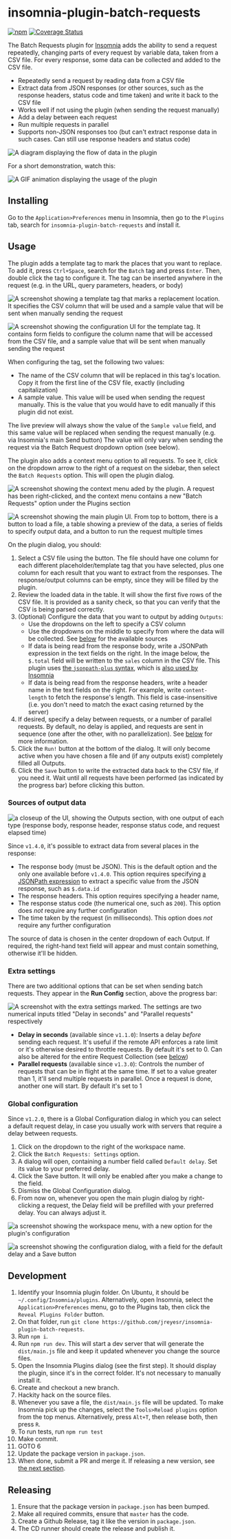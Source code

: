 # insomnia-plugin-batch-requests

[![npm](https://img.shields.io/npm/v/insomnia-plugin-batch-requests)](https://www.npmjs.com/package/insomnia-plugin-batch-requests) [![Coverage Status](https://coveralls.io/repos/github/jreyesr/insomnia-plugin-batch-requests/badge.svg)](https://coveralls.io/github/jreyesr/insomnia-plugin-batch-requests)

The Batch Requests plugin for [Insomnia](https://insomnia.rest) adds the ability to send a request repeatedly, changing parts of every request by variable data, taken from a CSV file. For every response, some data can be collected and added to the CSV file.

- Repeatedly send a request by reading data from a CSV file
- Extract data from JSON responses (or other sources, such as the response headers, status code and time taken) and write it back to the CSV file
- Works well if not using the plugin (when sending the request manually)
- Add a delay between each request
- Run multiple requests in parallel
- Supports non-JSON responses too (but can't extract response data in such cases. Can still use response headers and status code)

![A diagram displaying the flow of data in the plugin](images/flow.png)

For a short demonstration, watch this:

![A GIF animation displaying the usage of the plugin](images/animation.gif)

## Installing

Go to the `Application>Preferences` menu in Insomnia, then go to the `Plugins` tab, search for `insomnia-plugin-batch-requests` and install it.

## Usage

The plugin adds a template tag to mark the places that you want to replace. To add it, press `Ctrl+Space`, search for the `Batch` tag and press `Enter`. Then, double click the tag to configure it. The tag can be inserted anywhere in the request (e.g. in the URL, query parameters, headers, or body)

![A screenshot showing a template tag that marks a replacement location. It specifies the CSV column that will be used and a sample value that will be sent when manually sending the request](images/templatetag.png)

![A screenshot showing the configuration UI for the template tag. It contains form fields to configure the column name that will be accessed from the CSV file, and a sample value that will be sent when manually sending the request](images/templatetag_config.png)

When configuring the tag, set the following two values:

- The name of the CSV column that will be replaced in this tag's location. Copy it from the first line of the CSV file, exactly (including capitalization)
- A sample value. This value will be used when sending the request manually. This is the value that you would have to edit manually if this plugin did not exist.

The live preview will always show the value of the `Sample value` field, and this same value will be replaced when sending the request manually (e.g. via Insomnia's main Send button) The value will only vary when sending the request via the Batch Request dropdown option (see below).

The plugin also adds a context menu option to all requests. To see it, click on the dropdown arrow to the right of a request on the sidebar, then select the `Batch Requests` option. This will open the plugin dialog.

![A screenshot showing the context menu aded by the plugin. A request has been right-clicked, and the context menu contains a new "Batch Requests" option under the Plugins section](images/context_menu.png)

![A screenshot showing the main plugin UI. From top to bottom, there is a button to load a file, a table showing a preview of the data, a series of fields to specify output data, and a button to run the request multiple times](images/runner_ui.png)

On the plugin dialog, you should:

1. Select a CSV file using the button. The file should have one column for each different placeholder/template tag that you have selected, plus one column for each result that you want to extract from the responses. The response/output columns can be empty, since they will be filled by the plugin.
2. Review the loaded data in the table. It will show the first five rows of the CSV file. It is provided as a sanity check, so that you can verify that the CSV is being parsed correctly.
3. (Optional) Configure the data that you want to output by adding `Outputs`:
   - Use the dropdowns on the left to specify a CSV column
   - Use the dropdowns on the middle to specify from where the data will be collected. See [below](#sources-of-output-data) for the available sources
   - If data is being read from the response body, write a JSONPath expression in the text fields on the right. In the image below, the `$.total` field will be written to the `sales` column in the CSV file. This plugin uses [the `jsonpath-plus` syntax](https://www.npmjs.com/package/jsonpath-plus), which is [also used by Insomnia](https://docs.insomnia.rest/insomnia/responses#filter)
   - If data is being read from the response headers, write a header name in the text fields on the right. For example, write `content-length` to fetch the response's length. This field is case-insensitive (i.e. you don't need to match the exact casing returned by the server)
4. If desired, specify a delay between requests, or a number of parallel requests. By default, no delay is applied, and requests are sent in sequence (one after the other, with no parallelization). See [below](#extra-settings) for more information.
5. Click the `Run!` button at the bottom of the dialog. It will only become active when you have chosen a file and (if any outputs exist) completely filled all Outputs.
6. Click the `Save` button to write the extracted data back to the CSV file, if you need it. Wait until all requests have been performed (as indicated by the progress bar) before clicking this button.

### Sources of output data

![a closeup of the UI, showing the Outputs section, with one output of each type (response body, response header, response status code, and request elapsed time)](images/output_datasources.png)

Since `v1.4.0`, it's possible to extract data from several places in the response:

- The response body (must be JSON). This is the default option and the only one available before `v1.4.0`. This option requires specifying [a JSONPath expression](https://www.npmjs.com/package/jsonpath-plus#syntax-through-examples) to extract a specific value from the JSON response, such as `$.data.id`
- The response headers. This option requires specifying a header name,
- The response status code (the numerical one, such as `200`). This option does _not_ require any further configuration
- The time taken by the request (in milliseconds). This option does _not_ require any further configuration

The source of data is chosen in the center dropdown of each Output. If required, the right-hand text field will appear and must contain something, otherwise it'll be hidden.

### Extra settings

There are two additional options that can be set when sending batch requests. They appear in the **Run Config** section, above the progress bar:

![A screenshot with the extra settings marked. The settings are two numerical inputs titled "Delay in seconds" and "Parallel requests" respectively](images/extra_settings.png)

- **Delay in seconds** (available since `v1.1.0`): Inserts a delay _before_ sending each request. It's useful if the remote API enforces a rate limit or it's otherwise desired to throttle requests. By default it's set to 0. Can also be altered for the entire Request Collection (see [below](#global-configuration))
- **Parallel requests** (available since `v1.3.0`): Controls the number of requests that can be in flight at the same time. If set to a value greater than 1, it'll send multiple requests in parallel. Once a request is done, another one will start. By default it's set to 1

### Global configuration

Since `v1.2.0`, there is a Global Configuration dialog in which you can select a default request delay, in case you usually work with servers that require a delay between requests.

1. Click on the dropdown to the right of the workspace name.
2. Click the `Batch Requests: Settings` option.
3. A dialog will open, containing a number field called `Default delay`. Set its value to your preferred delay.
4. Click the Save button. It will only be enabled after you make a change to the field.
5. Dismiss the Global Configuration dialog.
6. From now on, whenever you open the main plugin dialog by right-clicking a request, the Delay field will be prefilled with your preferred delay. You can always adjust it.

![a screenshot showing the workspace menu, with a new option for the plugin's configuration](./images/settings_1.png)

![a screenshot showing the configuration dialog, with a field for the default delay and a Save button](./images/settings_2.png)

## Development

1. Identify your Insomnia plugin folder. On Ubuntu, it should be `~/.config/Insomnia/plugins`. Alternatively, open Insomnia, select the `Application>Preferences` menu, go to the Plugins tab, then click the `Reveal Plugins Folder` button.
2. On that folder, run `git clone https://github.com/jreyesr/insomnia-plugin-batch-requests`.
3. Run `npm i`.
4. Run `npm run dev`. This will start a dev server that will generate the `dist/main.js` file and keep it updated whenever you change the source files.
5. Open the Insomnia Plugins dialog (see the first step). It should display the plugin, since it's in the correct folder. It's not necessary to manually install it.
6. Create and checkout a new branch.
7. Hackity hack on the source files.
8. Whenever you save a file, the `dist/main.js` file will be updated. To make Insomnia pick up the changes, select the `Tools>Reload plugins` option from the top menus. Alternatively, press `Alt+T`, then release both, then press `R`.
9. To run tests, run `npm run test`
10. Make commit.
11. GOTO 6
12. Update the package version in `package.json`.
13. When done, submit a PR and merge it. If releasing a new version, see [the next section](#releasing).

## Releasing

1. Ensure that the package version in `package.json` has been bumped.
2. Make all required commits, ensure that `master` has the code.
3. Create a Github Release, tag it like the version in `package.json`.
4. The CD runner should create the release and publish it.
